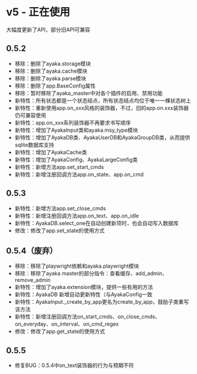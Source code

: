 # v5 - 正在使用

大幅度更新了API，部分旧API可兼容

## 0.5.2

- 移除：删除了ayaka.storage模块
- 移除：删除了ayaka.cache模块
- 移除：删除了ayaka.parse模块
- 移除：删除了app.BaseConfig属性
- 移除：暂时移除了ayaka_master中对各个插件的启用、禁用功能
- 新特性：所有状态都是一个状态结点，所有状态结点均位于唯一一棵状态树上
- 新特性：重新使用app.on_xxx风格的装饰器，不过，旧的app.on.xxx装饰器仍可兼容使用
- 新特性：app.on_xxx系列装饰器不再要求书写顺序
- 新特性：增加了AyakaInput类和ayaka.msy_type模块
- 新特性：增加了AyakaDB类、AyakaUserDB和AyakaGroupDB类，从而提供sqlite数据库支持
- 新特性：增加了AyakaCache类
- 新特性：增加了AyakaConfig、AyakaLargeConfig类
- 新特性：新增方法app.set_start_cmds
- 新特性：新增注册回调方法app.on_state、app.on_cmd

## 0.5.3

- 新特性：新增方法app.set_close_cmds
- 新特性：新增注册回调方法app.on_text、app.on_idle
- 新特性：AyakaDB.select_one在自动创建新项时，也会自动写入数据库
- 修改：修改了app.set_state的使用方式

## 0.5.4（废弃）

- 移除：移除了playwright依赖和ayaka.playwright模块
- 移除：移除了ayaka master的部分指令：查看缓存、add_admin、remove_admin
- 新特性：增加了ayaka.extension模块，提供一些有用的方法
- 新特性：AyakaDB 新增自动更新特性（与AyakaConfig一致
- 新特性：AyakaInput._create_by_app更名为create_by_app，鼓励子类重写该方法
- 新特性：新增注册回调方法on_start_cmds、on_close_cmds、on_everyday、on_interval、on_cmd_regex
- 修改：修改了app.get_state的使用方式

## 0.5.5

- 修复BUG：0.5.4中on_text装饰器的行为与预期不符

